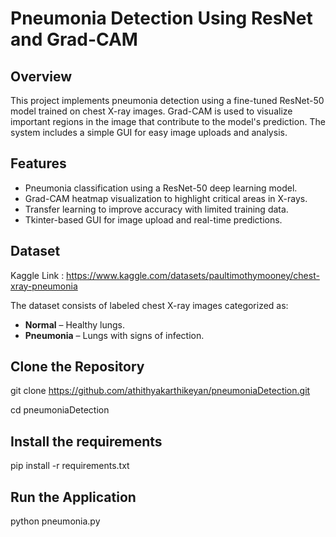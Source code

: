 # Pneumonia Detection Using ResNet and Grad-CAM

## Overview
This project implements pneumonia detection using a fine-tuned ResNet-50 model trained on chest X-ray images. Grad-CAM is used to visualize important regions in the image that contribute to the model's prediction. The system includes a simple GUI for easy image uploads and analysis.

## Features
- Pneumonia classification using a ResNet-50 deep learning model.
- Grad-CAM heatmap visualization to highlight critical areas in X-rays.
- Transfer learning to improve accuracy with limited training data.
- Tkinter-based GUI for image upload and real-time predictions.

## Dataset
Kaggle Link : https://www.kaggle.com/datasets/paultimothymooney/chest-xray-pneumonia

The dataset consists of labeled chest X-ray images categorized as:
- **Normal** – Healthy lungs.
- **Pneumonia** – Lungs with signs of infection.

## Clone the Repository
git clone https://github.com/athithyakarthikeyan/pneumoniaDetection.git

cd pneumoniaDetection

## Install the requirements
pip install -r requirements.txt

## Run the Application
python pneumonia.py

